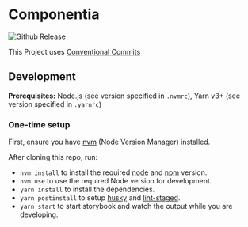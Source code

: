 # Componentia

![Github Release](https://github.com/akashahmad/componentia/actions/workflows/CI.yml/badge.svg)

This Project uses [Conventional Commits](https://www.conventionalcommits.org/en/v1.0.0/)

## Development

**Prerequisites:** Node.js (see version specified in `.nvmrc`), Yarn v3+ (see version specified in `.yarnrc`)

### One-time setup

First, ensure you have [nvm](https://github.com/nvm-sh/nvm/blob/master/README.md) (Node Version Manager) installed.

After cloning this repo, run:

-   `nvm install` to install the required [node](https://nodejs.org/en/) and [npm](https://www.npmjs.com/) version.
-   `nvm use` to use the required Node version for development.
-   `yarn install` to install the dependencies.
-   `yarn postinstall` to setup [husky](https://typicode.github.io/husky/) and [lint-staged](https://www.npmjs.com/package/lint-staged).
-   `yarn start` to start storybook and watch the output while you are developing.
